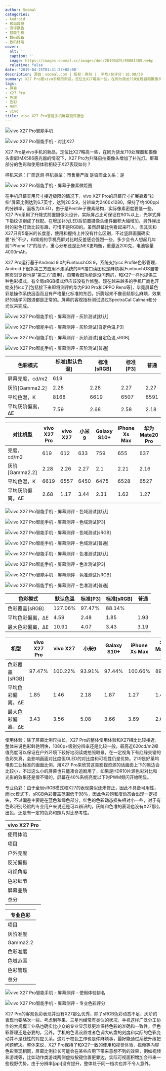 ```yaml
---
author: Soomal
categories:
- Android
- 移动数码
- 测评报告
- 智能手机
- 数码设备
- 数码终端
cover:
  alt: ''
  caption: ''
  image: https://images.soomal.cc/images/doc/20190425/00081385.webp
  relative: false
date: '2019-04-25T01:41:27+08:00'
description: 源自：soomal.com | 版权：原创 |  平均/总评分：10.00/30
summary: X27 Pro是vivo手机的新品，定位比X27略高一些，在同为骁龙710处理器和摄像头索尼IMX586感光器的情况下，X27 Pro为升降自拍摄像头增加了补光灯，在手机屏幕实用尺寸接近极限的情况下，屏幕尺寸扩展靠着“拉伸”屏幕比例达到6.7英寸。屏幕部分相较于X27表现如何？
tags:
- 屏幕
- X27 Pro
- 色域
- 色彩
- 灰阶
- vivo
title: vivo X27 Pro智能手机屏幕测评报告
---
```


![vivo X27 Pro智能手机](https://images.soomal.cc/images/doc/20190416/00081254_01.webp)



![vivo X27 Pro智能手机 - 对比X27](https://images.soomal.cc/images/doc/20190416/00081266_01.webp)



X27 Pro是vivo手机的新品，定位比X27略高一些，在同为骁龙710处理器和摄像头索尼IMX586感光器的情况下，X27 Pro为升降自拍摄像头增加了补光灯。屏幕部分的色彩和使用体验相较于X27表现如何？



样机来源：厂商送测
样机类型：市售量产版
是否商业关系：是



![vivo X27 Pro智能手机 - 屏幕子像素微距图](https://images.soomal.cc/images/doc/20190425/00081382_01.webp)



在手机屏幕实用尺寸接近极限的情况下，vivo X27 Pro的屏幕尺寸扩展靠着“拉伸”屏幕比例达到6.7英寸，达到20.5:9，分辨率为2460x1080，保持了约400ppi的分辨率，面板为OLED，由于是Pentile子像素结构，实际像素密度要低一些。X27 Pro采用了升降式前置摄像头设计，实际屏占比可保证在90%以上，光学式屏下指纹识别成了标配。在增加补光LED后前置摄像头组件面积大幅增加，另外弹出时的彩色灯效比较有趣，可惜不是RGB的。虽然屏幕比例看起来吓人，但其实和X27只有5毫米的长度差，使用和握持上并没有什么区别，不过竖屏画面确实要“长”不少，和常规的手机亮屏对比时反差感会强烈一些，多少会令人想起几年前“iPhone 12”的段子，重心分布还是比NEX更均衡，重量近200克，电池容量4000mAh。



X27 Pro运行基于Android 9.0的FuntouchOS 9，系统支持icc Profile色彩管理，Android下很多第三方应用不走系统的API接口读图也是麻烦事[FuntouchOS自带网页浏览器也是“第三方”应用]，自带看图功能是没问题的，和X27一样也提供三种色彩模式，有全局sRGB模式但应该没有作修整。现在越来越多的手机厂商也开始支持icc了[包括接下来即将测评的华为P30 Pro和OPPO Reno等]，毕竟屏幕色彩是操作系统层面而且有严格量化标准的东西，折腾起来不像音频那么麻烦，效果好的话学习跟进都是正常的。屏幕的客观指标测试通过SpectraCal Calman和分光仪来完成。



![vivo X27 Pro智能手机 - 屏幕测评 - 灰阶测试[默认]](https://images.soomal.cc/images/doc/20190425/00081370_01.webp)



![vivo X27 Pro智能手机 - 屏幕测评 - 灰阶测试[自定色温,P3]](https://images.soomal.cc/images/doc/20190425/00081371_01.webp)



![vivo X27 Pro智能手机 - 屏幕测评 - 灰阶测试[自定色温,sRGB]](https://images.soomal.cc/images/doc/20190425/00081372_01.webp)



![vivo X27 Pro智能手机 - 屏幕测评 - 灰阶测试[普通]](https://images.soomal.cc/images/doc/20190425/00081373_01.webp)



| 色彩模式 | 标准[默认色温] | 标准[sRGB] | 标准[P3] | 普通 |
| --- | --- | --- | --- | --- |
| 屏幕亮度，cd/m2 | 619 |
| 灰阶[Gamma2.2] | 2.28 | 2.28 | 2.27 | 2.27 |
| 平均色温，K | 8168 | 6619 | 6507 | 6591 |
| 平均灰阶偏离，ΔE | 7.59 | 2.68 | 2.58 | 2.18 |



| 对比机型 | vivo X27 Pro | vivo X27 | 小米9 | Galaxy S10+ | iPhone Xs Max | 华为Mate20 Pro |
| --- | --- | --- | --- | --- | --- | --- |
| 亮度，cd/m2 | 619 | 612 | 633 | 759 | 655 | 637 |
| 灰阶[Gamma2.2] | 2.28 | 2.26 | 2.27 | 2.1 | 2.21 | 2.16 |
| 平均色温，K | 6619 | 6557 | 6450 | 6475 | 6528 | 6527 |
| 平均灰阶偏离，ΔE | 2.68 | 1.17 | 3.44 | 2.31 | 1.62 | 1.27 |



![vivo X27 Pro智能手机 - 屏幕测评 - 色域测试[默认]](https://images.soomal.cc/images/doc/20190425/00081374_01.webp)



![vivo X27 Pro智能手机 - 屏幕测评 - 色域测试[P3]](https://images.soomal.cc/images/doc/20190425/00081375_01.webp)



![vivo X27 Pro智能手机 - 屏幕测评 - 色域测试[sRGB]](https://images.soomal.cc/images/doc/20190425/00081376_01.webp)



![vivo X27 Pro智能手机 - 屏幕测评 - 色域测试[普通]](https://images.soomal.cc/images/doc/20190425/00081377_01.webp)



![vivo X27 Pro智能手机 - 屏幕测评 - 色准测试[默认]](https://images.soomal.cc/images/doc/20190425/00081378_01.webp)



![vivo X27 Pro智能手机 - 屏幕测评 - 色准测试[P3]](https://images.soomal.cc/images/doc/20190425/00081379_01.webp)



![vivo X27 Pro智能手机 - 屏幕测评 - 色准测试[sRGB]](https://images.soomal.cc/images/doc/20190425/00081380_01.webp)



![vivo X27 Pro智能手机 - 屏幕测评 - 色准测试[普通]](https://images.soomal.cc/images/doc/20190425/00081381_01.webp)



| 色彩模式 | 默认色温 | 标准[P3] | 标准[sRGB] | 普通 |
| --- | --- | --- | --- | --- |
| 色彩覆盖[sRGB] | 127.06% | 97.47% | 88.14% |
| 平均色彩偏离，ΔE | 4.59 | 2.48 | 1.85 | 1.93 |
| 最大色彩偏离，ΔE | 10.91 | 4.07 | 3.43 | 3.19 |



| 机型 | vivo X27 Pro | vivo X27 | 小米9 | Galaxy S10+ | iPhone Xs Max | 华为Mate20 Pro |
| --- | --- | --- | --- | --- | --- | --- |
| 色彩覆盖[sRGB] | 97.47% | 100.22% | 93.91% | 97.44% | 100.66% | 89.5% |
| 平均色彩偏离，ΔE | 1.85 | 1.46 | 2.18 | 1.87 | 1.27 | 1.44 |
| 最大色彩偏离，ΔE | 3.43 | 3.56 | 5.08 | 3.66 | 3.69 | 2.63 |



使用体验：除了屏幕比例尺拉长，X27 Pro的整体使用体验和X27相比比较接近，整体来说色彩鲜艳明快，1080p+级别分辨率还是比较一般。最高近620cd/m2峰值亮度可以保证在户外环境下较好地阅读或拍照取景，在一定视角下有红绿交错的色彩失真，会影响画面对比度但OLED的对比度和可视性仍是优势。21:9是好莱坞电影工业标准的画面比例，用X27 Pro来欣赏这类影视资源的话画面上下的黑边会比较小，不过这么小的屏幕也只能凑合追剧用了，如果是HDR10片源色彩对比和光影的效果还是很不错的，屏幕在40%系统亮度以下时PWM频闪开始明显。



专业色彩：由于全局sRGB模式和X27的表现类似还未修正，因此不具备可用性，而icc模式下，sRGB色彩覆盖范围低于98%，因此色彩饱和度动态会出现一定损失，不过偏差主要是在蓝色和绿色部分，红色的色彩动态损失相对小一些，对于有色彩识别经验的专业用户来说还是可以辨识的。灰阶和色准的表现也没有X27那么出色，还是有一定的色彩和照片对比参考性。



| vivo X27 Pro |
| --- |
| 使用体验 |
| 项目 | 表现 | 得分 |
| 户外亮度 | 最高亮度619cd/m2，户外可视性好 | 12 |
| 反光偏振 | 有一定程度反光，仍保持可读性 | 5 |
| 可视角度 | 轻微红绿交错失真，不影响使用 | 10 |
| 色彩细节 | 色彩鲜艳明快，分辨率一般 | 9 |
| 屏幕品质 | 亮度40%以下PWM闪烁明显，灰阶差<2 | 8 |
| 总分 |  | 44 |



| 专业色彩 |
| --- |
| 项目 | 成绩 | 得分 |
| 灰阶准度 | ΔE2.68 | 7 |
| Gamma2.2 | 2.28 | 7 |
| 色彩准度 | 平均ΔE1.85，最大ΔE3.43 | 10 |
| 色域范围 | 88.14% | 2 |
| 色彩管理 | 支持icc色彩管理，sRGB模式下表现一般 | 7 |
| 总分 |  | 33 |



![vivo X27 Pro智能手机 - 屏幕测评 - 使用体验排名](https://images.soomal.cc/images/doc/20190425/00081383.webp)



![vivo X27 Pro智能手机 - 屏幕测评 - 专业色彩评分](https://images.soomal.cc/images/doc/20190425/00081384.webp)



X27 Pro的客观色彩表现并没有X27那么优秀，除了sRGB色彩动态不足，灰阶的表现也要略次一些。考虑到苹果、三星也经常有类似的状况，手机这样广泛分工协作的大规模工业品也确实比小众的专业显示器更难保持色彩的准确和一致性，但色彩管理还是必要的，另外，手机的色温设置或者色调大转盘的刻度和实际的色彩变动并不是线性的对应关系，这对于校色工作也是件麻烦事，最好能通过系统升级把问题解决。整体来说，X27 Pro保持了和X27一致的使用和视觉体验，视频等内容色彩表现相同，屏幕比例拉长可能会在某些应用下带来意想不到的效果，例如视频和游戏等，比如动作类游戏两侧虚拟按键位置更靠边，实际可视面积增加会带来一些视野优势。由于分辨率[ppi]没有提升，整体处于同一档次也并不令人意外。